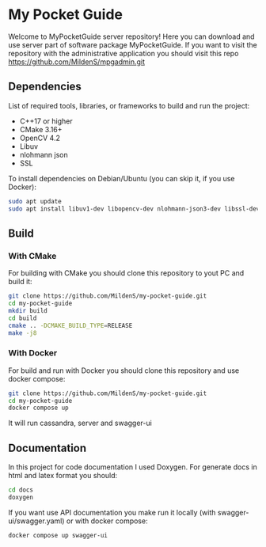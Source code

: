 # My Pocket Guide

Welcome to MyPocketGuide server repository! Here you can download and use server part of software package MyPocketGuide. If you want to visit the repository with the administrative application you should visit this repo https://github.com/MildenS/mpgadmin.git

## Dependencies

List of required tools, libraries, or frameworks to build and run the project:

- C++17 or higher  
- CMake 3.16+  
- OpenCV 4.2
- Libuv
- nlohmann json 
- SSL

To install dependencies on Debian/Ubuntu (you can skip it, if you use Docker):

```bash
sudo apt update
sudo apt install libuv1-dev libopencv-dev nlohmann-json3-dev libssl-dev
```
## Build

### With CMake

For building with CMake you should clone this repository to yout PC and build it:

```bash
git clone https://github.com/MildenS/my-pocket-guide.git
cd my-pocket-guide
mkdir build 
cd build
cmake .. -DCMAKE_BUILD_TYPE=RELEASE
make -j8
```

### With Docker

For build and run with Docker you should clone this repository and use docker compose:

```bash
git clone https://github.com/MildenS/my-pocket-guide.git
cd my-pocket-guide
docker compose up
```
It will run cassandra, server and swagger-ui

## Documentation

In this project for code documentation I used Doxygen. For generate docs in html and latex format you should:

```bash
cd docs
doxygen
```

If you want use API documentation you make run it locally (with swagger-ui/swagger.yaml) or with docker compose:

```bash
docker compose up swagger-ui
```

